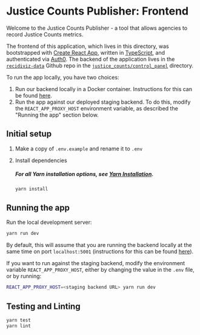 # Justice Counts Publisher: Frontend

Welcome to the Justice Counts Publisher - a tool that allows agencies to record Justice Counts metrics.

The frontend of this application, which lives in this directory, was bootstrapped with [Create React App](https://github.com/facebook/create-react-app), written in [TypeScript](https://www.typescriptlang.org/docs), and authenticated via [Auth0](https://auth0.com/). The backend of the application lives in the [`recidiviz-data`](https://github.com/Recidiviz/recidiviz-data) Github repo in the [`justice_counts/control_panel`](https://github.com/Recidiviz/recidiviz-data/tree/main/recidiviz/justice_counts/control_panel) directory.

To run the app locally, you have two choices:

1. Run our backend locally in a Docker container. Instructions for this can be found [here](https://github.com/Recidiviz/recidiviz-data/tree/main/recidiviz/justice_counts/control_panel).
2. Run the app against our deployed staging backend. To do this, modify the `REACT_APP_PROXY_HOST` environment variable, as described the "Running the app" section below.

## Initial setup

1. Make a copy of `.env.example` and rename it to `.env`

2. Install dependencies

   ##### For all Yarn installation options, see [Yarn Installation](https://yarnpkg.com/en/docs/install).

   ```sh
   yarn install
   ```

## Running the app

Run the local development server:

```sh
yarn run dev
```

By default, this will assume that you are running the backend locally at the same time on port `localhost:5001` (instructions for this can be found [here](https://github.com/Recidiviz/recidiviz-data/tree/main/recidiviz/justice_counts/control_panel)).

If you want to run against the staging backend, modify the environment variable `REACT_APP_PROXY_HOST`, either by changing the value in the `.env` file, or by running:

```sh
REACT_APP_PROXY_HOST=<staging backend URL> yarn run dev
```

## Testing and Linting

```sh
yarn test
yarn lint
```
